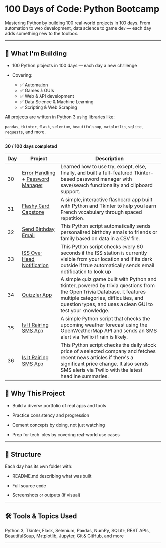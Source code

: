 # 100 Days of Code: Python Bootcamp

Mastering Python by building 100 real-world projects in 100 days. From automation to web development, data science to game dev — each day adds something new to the toolbox.

-------------

## 🚀 What I'm Building

- 100 Python projects in 100 days — each day a new challenge

- Covering:
  - ✅ Automation
  - ✅ Games & GUIs
  - ✅ Web & API development
  - ✅ Data Science & Machine Learning
  - ✅ Scripting & Web Scraping

All projects are written in Python 3 using libraries like:

```pandas```, ```tkinter```, ```flask```, ```selenium```, ```beautifulsoup```, ```matplotlib```, ```sqlite```, ```requests```, and more.

---

**30 / 100 days completed**

| **Day** | **Project** | **Description** |
|----------|-------------|-----------------|
| 30 | [Error Handling](day-30/README.md) + [Password Manager](day-29-password-manager-start/README.md) | Learned how to use try, except, else, finally, and built a full-featured Tkinter-based password manager with save/search functionality and clipboard support. |
| 31 | [Flashy Card Capstone](day-31-flash-card-project-start/README.md) | A simple, interactive flashcard app built with Python and Tkinter to help you learn French vocabulary through spaced repetition. |
| 32 | [Send Birthday Email](day-32-birthday-wisher-extrahard/README.md) | This Python script automatically sends personalized birthday emails to friends or family based on data in a CSV file. |
| 33 | [ISS Over Head Notification](day-33-issoverhead-start/README.md) | This Python script checks every 60 seconds if the ISS station is currently visible from your location and if its dark outside if true automatically sends email notification to look up |
| 34 | [Quizzler App](day-34-quizzler-app/README.md) | A simple quiz game built with Python and tkinter, powered by trivia questions from the Open Trivia Database. It features multiple categories, difficulties, and question types, and uses a clean GUI to test your knowledge. |
| 35 | [Is It Raining SMS App](day-35/README.md) | A simple Python script that checks the upcoming weather forecast using the OpenWeatherMap API and sends an SMS alert via Twilio if rain is likely. |
| 36 | [Is It Raining SMS App](day-36-stock-news-extrahard/README.md) | This Python script checks the daily stock price of a selected company and fetches recent news articles if there's a significant price change. It also sends SMS alerts via Twilio with the latest headline summaries. |

## 🧠 Why This Project

- Build a diverse portfolio of real apps and tools

- Practice consistency and progression

- Cement concepts by doing, not just watching

- Prep for tech roles by covering real-world use cases

------------
## 📁 Structure
Each day has its own folder with:

- README.md describing what was built

- Full source code

- Screenshots or outputs (if visual)

--------------
## 🛠️ Tools & Topics Used
Python 3, Tkinter, Flask, Selenium, Pandas, NumPy, SQLite, REST APIs, BeautifulSoup, Matplotlib, Jupyter, Git & GitHub, and more.

------------

